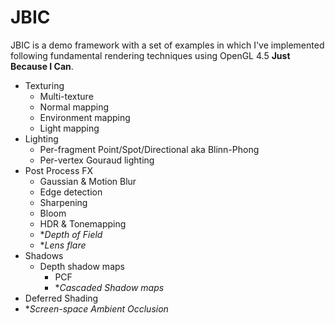 # JBIC #

JBIC is a demo framework with a set of examples in which I've implemented following fundamental rendering techniques using OpenGL 4.5 **Just Because I Can**.

* Texturing
    * Multi-texture
    * Normal mapping
    * Environment mapping
    * Light mapping
* Lighting
    * Per-fragment Point/Spot/Directional aka Blinn-Phong
    * Per-vertex Gouraud lighting
* Post Process FX
    * Gaussian & Motion Blur
    * Edge detection
    * Sharpening
    * Bloom
    * HDR & Tonemapping
    * **Depth of Field*
    * **Lens flare*
* Shadows
    * Depth shadow maps
        * PCF
        * **Cascaded Shadow maps*
* Deferred Shading
* **Screen-space Ambient Occlusion*